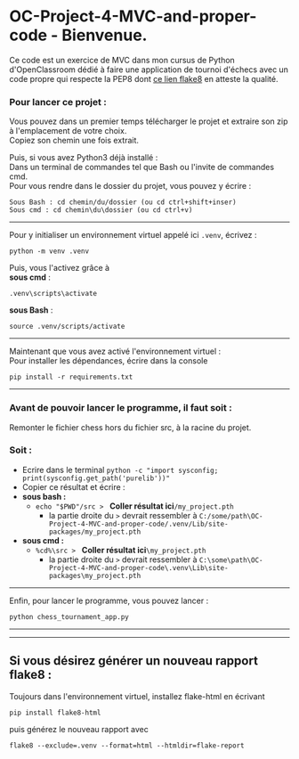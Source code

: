 # OC-Project-4-MVC-and-proper-code - Bienvenue.

Ce code est un exercice de MVC dans mon cursus de Python d'OpenClassroom
dédié à faire une application de tournoi d'échecs avec un code propre qui respecte la PEP8 dont
[ce lien flake8](https://rawcdn.githack.com/AlyxEugenot/OC-Project-4-MVC-and-proper-code/main/flake-report/index.html) en atteste la qualité.

### Pour lancer ce projet :

Vous pouvez dans un premier temps télécharger le projet et extraire son zip à l'emplacement de
votre choix.<br>
Copiez son chemin une fois extrait.

Puis, si vous avez Python3 déjà installé :  
Dans un terminal de commandes tel que Bash ou l'invite de commandes cmd.  
Pour vous rendre dans le dossier du projet, vous pouvez y écrire :

```
Sous Bash : cd chemin/du/dossier (ou cd ctrl+shift+inser)
Sous cmd : cd chemin\du\dossier (ou cd ctrl+v)
```

---

Pour y initialiser un environnement virtuel appelé ici `.venv`, écrivez :

```
python -m venv .venv
```

Puis, vous l'activez grâce à  
**sous cmd** :

```
.venv\scripts\activate
```

**sous Bash** :

```
source .venv/scripts/activate
```

---

Maintenant que vous avez activé l'environnement virtuel :  
Pour installer les dépendances, écrire dans la console

```
pip install -r requirements.txt
```

---

### Avant de pouvoir lancer le programme, il faut soit :

Remonter le fichier chess hors du fichier src, à la racine du projet.

### Soit :

- Ecrire dans le terminal `python -c "import sysconfig; print(sysconfig.get_path('purelib'))"`
- Copier ce résultat et écrire :
- **sous bash :**
  - `echo "$PWD"/src > ` **Coller résultat ici**`/my_project.pth`
    - la partie droite du `>` devrait ressembler à `C:/some/path\OC-Project-4-MVC-and-proper-code/.venv/Lib/site-packages/my_project.pth`
- **sous cmd :**
  - `%cd%\src > ` **Coller résultat ici**`\my_project.pth`
    - la partie droite du `>` devrait ressembler à `C:\some\path\OC-Project-4-MVC-and-proper-code\.venv\Lib\site-packages\my_project.pth`

---

Enfin, pour lancer le programme, vous pouvez lancer :

```
python chess_tournament_app.py
```

---

---

## Si vous désirez générer un nouveau rapport flake8 :

Toujours dans l'environnement virtuel, installez flake-html en écrivant

```
pip install flake8-html
```

puis générez le nouveau rapport avec

```
flake8 --exclude=.venv --format=html --htmldir=flake-report
```
